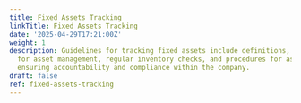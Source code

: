 ```yaml
---
title: Fixed Assets Tracking
linkTitle: Fixed Assets Tracking
date: '2025-04-29T17:21:00Z'
weight: 1
description: Guidelines for tracking fixed assets include definitions, responsibilities
  for asset management, regular inventory checks, and procedures for asset disposal,
  ensuring accountability and compliance within the company.
draft: false
ref: fixed-assets-tracking
---
```


